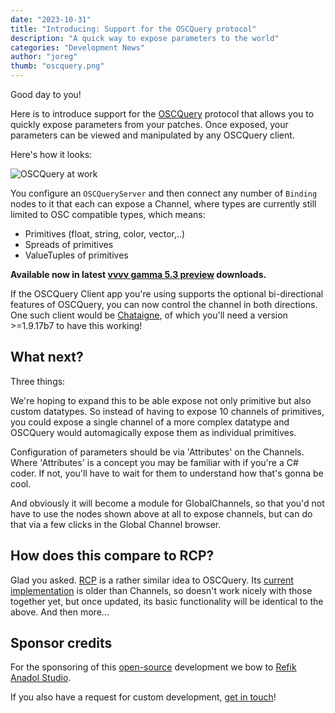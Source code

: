 ```yaml
---
date: "2023-10-31"
title: "Introducing: Support for the OSCQuery protocol"
description: "A quick way to expose parameters to the world"
categories: "Development News"
author: "joreg"
thumb: "oscquery.png"
---
```


Good day to you!

Here is to introduce support for the [OSCQuery](https://github.com/Vidvox/OSCQueryProposal) protocol that allows you to quickly expose parameters from your patches. Once exposed, your parameters can be viewed and manipulated by any OSCQuery client. 

Here's how it looks:

![OSCQuery at work](image.png)

You configure an `OSCQueryServer` and then connect any number of `Binding` nodes to it that each can expose a Channel, where types are currently still limited to OSC compatible types, which means: 
- Primitives (float, string, color, vector,..)
- Spreads of primitives
- ValueTuples of primitives

**Available now in latest [vvvv gamma 5.3 preview](https://visualprogramming.net/#Download) downloads.**

If the OSCQuery Client app you're using supports the optional bi-directional features of OSCQuery, you can now control the channel in both directions. One such client would be [Chataigne](http://benjamin.kuperberg.fr/chataigne/en), of which you'll need a version >=1.9.17b7 to have this working!

## What next?
Three things:

We're hoping to expand this to be able expose not only primitive but also custom datatypes. So instead of having to expose 10 channels of primitives, you could expose a single channel of a more complex datatype and OSCQuery would automagically expose them as individual primitives. 

Configuration of parameters should be via 'Attributes' on the Channels. Where 'Attributes' is a concept you may be familiar with if you're a C# coder. If not, you'll have to wait for them to understand how that's gonna be cool.

And obviously it will become a module for GlobalChannels, so that you'd not have to use the nodes shown above at all to expose channels, but can do that via a few clicks in the Global Channel browser.

## How does this compare to RCP?

Glad you asked. [RCP](http://rabbitcontrol.cc/) is a rather similar idea to OSCQuery. Its [current implementation](https://www.nuget.org/packages/VL.IO.RCP/0.6.1-alpha) is older than Channels, so doesn't work nicely with those together yet, but once updated, its basic functionality will be identical to the above. And then more...

## Sponsor credits

For the sponsoring of this [open-source](https://github.com/vvvv/VL.StandardLibs/tree/main/VL.IO.OSCQuery) development we bow to [Refik Anadol Studio](https://refikanadol.com/).

If you also have a request for custom development, [get in touch](mailto:devvvvs@vvvv.org)!